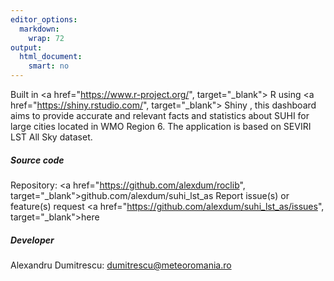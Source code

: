 ```yaml
---
editor_options: 
  markdown: 
    wrap: 72
output: 
  html_document: 
    smart: no
---
```


Built in <a href="https://www.r-project.org/", target="_blank"> R </a> using 
<a href="https://shiny.rstudio.com/", target="_blank">
Shiny </a>, this dashboard aims to provide accurate and relevant facts
and statistics about SUHI for large cities located in WMO Region 6. The application is based
on SEVIRI LST All Sky dataset.


##### Source code
Repository: <a
href="https://github.com/alexdum/roclib",
target="_blank">github.com/alexdum/suhi_lst_as</a>
Report issue(s) or feature(s) request <a
href="https://github.com/alexdum/suhi_lst_as/issues",
target="_blank">here</a>

##### Developer
Alexandru Dumitrescu:
[dumitrescu@meteoromania.ro](mailto:dumitrescu@meteoromania.ro)


